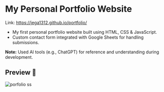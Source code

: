 # My Personal Portfolio Website

Link: https://jega1312.github.io/portfolio/

- My first personal portfolio website built using HTML, CSS & JavaScript.
- Custom contact form integrated with Google Sheets for handling submissions.

**Note:** Used AI tools (e.g., ChatGPT) for reference and understanding during development.

## Preview 📸
![porfolio ss](https://github.com/user-attachments/assets/6e997a27-88e7-4ec4-be4f-f1994825e950)
